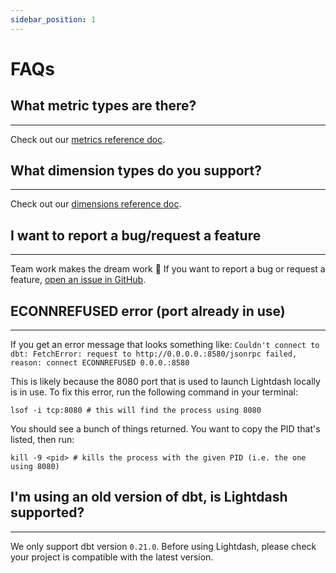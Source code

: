 ```yaml
---
sidebar_position: 1
---
```

# FAQs

## What metric types are there?

---
Check out our [metrics reference doc](https://docs.lightdash.com/references/metrics).

## What dimension types do you support?

---
Check out our [dimensions reference doc](https://docs.lightdash.com/references/dimensions).

## I want to report a bug/request a feature

---
Team work makes the dream work 💪 If you want to report a bug or request a feature, [open an issue in GitHub](https://github.com/lightdash/lightdash/issues/new/choose).

## ECONNREFUSED error (port already in use)

---
If you get an error message that looks something like:
`Couldn't connect to dbt: FetchError: request to http://0.0.0.0.:8580/jsonrpc failed, reason: connect ECONNREFUSED 0.0.0.:8580`

This is likely because the 8080 port that is used to launch Lightdash locally is in use. To fix this error, run the following command in your terminal:
```
lsof -i tcp:8080 # this will find the process using 8080
```

You should see a bunch of things returned. You want to copy the PID that's listed, then run:
```
kill -9 <pid> # kills the process with the given PID (i.e. the one using 8080)
```

## I'm using an old version of dbt, is Lightdash supported?

---
We only support dbt version `0.21.0`. Before using Lightdash, please check your project is compatible with the latest version.
